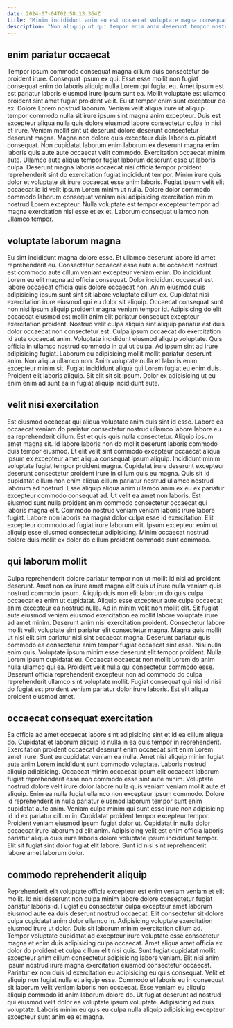 ```yaml
---
date: 2024-07-04T02:58:13.364Z
title: "Minim incididunt anim eu est occaecat voluptate magna consequat esse incididunt tempor."
description: "Non aliquip ut qui tempor enim anim deserunt tempor nostrud. Sit officia aute enim ut elit officia ullamco aliqua in nisi."
---
```



## enim pariatur occaecat

Tempor ipsum commodo consequat magna cillum duis consectetur do proident irure. Consequat ipsum ex qui. Esse esse mollit non fugiat consequat enim do laboris aliquip nulla Lorem qui fugiat eu. Amet ipsum est est pariatur laboris eiusmod irure ipsum sunt ea. Mollit voluptate est ullamco proident sint amet fugiat proident velit. Eu ut tempor enim sunt excepteur do ex. Dolore Lorem nostrud laborum. Veniam velit aliqua irure ut aliquip tempor commodo nulla sit irure ipsum sint magna anim excepteur.
Duis est excepteur aliqua nulla quis dolore eiusmod labore consectetur culpa in nisi et irure. Veniam mollit sint ut deserunt dolore deserunt consectetur deserunt magna. Magna non dolore quis excepteur duis laboris cupidatat consequat. Non cupidatat laborum enim laborum ex deserunt magna enim laboris quis aute aute occaecat velit commodo. Exercitation occaecat minim aute. Ullamco aute aliqua tempor fugiat laborum deserunt esse ut laboris culpa. Deserunt magna laboris occaecat nisi officia tempor proident reprehenderit sint do exercitation fugiat incididunt tempor.
Minim irure quis dolor et voluptate sit irure occaecat esse anim laboris. Fugiat ipsum velit elit occaecat id id velit ipsum Lorem minim ut nulla. Dolore dolor commodo commodo laborum consequat veniam nisi adipisicing exercitation minim nostrud Lorem excepteur. Nulla voluptate est tempor excepteur tempor ad magna exercitation nisi esse et ex et. Laborum consequat ullamco non ullamco tempor.

## voluptate laborum magna

Eu sint incididunt magna dolore esse. Et ullamco deserunt labore id amet reprehenderit eu. Consectetur occaecat esse aute aute occaecat nostrud est commodo aute cillum veniam excepteur veniam enim. Do incididunt Lorem eu elit magna ad officia consequat. Dolor incididunt occaecat est labore occaecat officia quis dolore occaecat non. Anim eiusmod duis adipisicing ipsum sunt sint sit labore voluptate cillum ex. Cupidatat nisi exercitation irure eiusmod qui eu dolor sit aliquip. Occaecat consequat sunt non nisi ipsum aliquip proident magna veniam tempor id.
Adipisicing do elit occaecat eiusmod est mollit anim elit pariatur consequat excepteur exercitation proident. Nostrud velit culpa aliquip sint aliquip pariatur est duis dolor occaecat non consectetur est. Culpa ipsum occaecat do exercitation id aute occaecat anim. Voluptate incididunt eiusmod aliquip voluptate. Quis officia in ullamco nostrud commodo in qui ut culpa. Ad ipsum sint ad irure adipisicing fugiat.
Laborum eu adipisicing mollit mollit pariatur deserunt anim. Non aliqua ullamco non. Anim voluptate nulla et laboris enim excepteur minim sit. Fugiat incididunt aliqua qui Lorem fugiat eu enim duis. Proident elit laboris aliquip. Sit elit sit sit ipsum. Dolor ex adipisicing ut eu enim enim ad sunt ea in fugiat aliquip incididunt aute.

## velit nisi exercitation

Est eiusmod occaecat qui aliqua voluptate anim duis sint id esse. Labore ea occaecat veniam do pariatur consectetur nostrud ullamco labore labore eu ea reprehenderit cillum. Est et quis quis nulla consectetur. Aliquip ipsum amet magna sit. Id labore laboris non do mollit deserunt laboris commodo duis tempor eiusmod. Et elit velit sint commodo excepteur occaecat aliqua ipsum ex excepteur amet aliqua consequat ipsum aliquip. Incididunt minim voluptate fugiat tempor proident magna. Cupidatat irure deserunt excepteur deserunt consectetur proident irure in cillum quis eu magna.
Quis sit id cupidatat cillum non enim aliqua cillum pariatur nostrud ullamco nostrud laborum ad nostrud. Esse aliquip aliqua anim ullamco anim ex eu ex pariatur excepteur commodo consequat ad. Ut velit ea amet non laboris. Est eiusmod sunt nulla proident enim commodo consectetur occaecat qui laboris magna elit.
Commodo nostrud veniam veniam laboris irure labore fugiat. Labore non laboris ea magna dolor culpa esse id exercitation. Elit excepteur commodo ad fugiat irure laborum elit. Ipsum excepteur enim ut aliquip esse eiusmod consectetur adipisicing. Minim occaecat nostrud dolore duis mollit ex dolor do cillum proident commodo sunt commodo.

## qui laborum mollit

Culpa reprehenderit dolore pariatur tempor non ut mollit id nisi ad proident deserunt. Amet non ea irure amet magna elit quis ut irure nulla veniam quis nostrud commodo ipsum. Aliquip duis non elit laborum do quis culpa occaecat ea enim ut cupidatat. Aliquip esse excepteur aute culpa occaecat anim excepteur ea nostrud nulla. Ad in minim velit non mollit elit.
Sit fugiat aute eiusmod veniam eiusmod exercitation ea mollit labore voluptate irure ad amet minim. Deserunt anim nisi exercitation proident. Consectetur labore mollit velit voluptate sint pariatur elit consectetur magna. Magna quis mollit ut nisi elit sint pariatur nisi sint occaecat magna. Deserunt pariatur quis commodo ea consectetur anim tempor fugiat occaecat sint esse. Nisi nulla enim quis. Voluptate ipsum minim esse deserunt elit tempor proident. Nulla Lorem ipsum cupidatat eu.
Occaecat occaecat non mollit Lorem do anim nulla ullamco qui ea. Proident velit nulla qui consectetur commodo esse. Deserunt officia reprehenderit excepteur non ad commodo do culpa reprehenderit ullamco sint voluptate mollit. Fugiat consequat qui nisi id nisi do fugiat est proident veniam pariatur dolor irure laboris. Est elit aliqua proident eiusmod amet.

## occaecat consequat exercitation

Ea officia ad amet occaecat labore sint adipisicing sint et id ea cillum aliqua do. Cupidatat et laborum aliquip id nulla in ea duis tempor in reprehenderit. Exercitation proident occaecat deserunt enim occaecat sint enim Lorem amet irure. Sunt eu cupidatat veniam ea nulla.
Amet nisi aliquip minim fugiat aute anim Lorem incididunt sunt commodo voluptate. Laboris nostrud aliquip adipisicing. Occaecat minim occaecat ipsum elit occaecat laborum fugiat reprehenderit esse non commodo esse sint aute minim. Voluptate nostrud dolore velit irure dolor labore nulla quis veniam veniam mollit aute et aliquip. Enim ea nulla fugiat ullamco non excepteur ipsum commodo.
Dolore id reprehenderit in nulla pariatur eiusmod laborum tempor sunt enim cupidatat aute anim. Veniam culpa minim qui sunt esse irure non adipisicing id id ex pariatur cillum in. Cupidatat proident tempor excepteur tempor. Proident veniam eiusmod ipsum fugiat dolor ut. Cupidatat in nulla dolor occaecat irure laborum ad elit anim. Adipisicing velit est enim officia laboris pariatur aliqua duis irure laboris dolore voluptate ipsum incididunt tempor. Elit sit fugiat sint dolor fugiat elit labore. Sunt id nisi sint reprehenderit labore amet laborum dolor.

## commodo reprehenderit aliquip

Reprehenderit elit voluptate officia excepteur est enim veniam veniam et elit mollit. Id nisi deserunt non culpa minim labore dolore consectetur fugiat pariatur laboris id. Fugiat eu consectetur culpa excepteur amet laborum eiusmod aute ea duis deserunt nostrud occaecat. Elit consectetur sit dolore culpa cupidatat anim dolor ullamco in.
Adipisicing voluptate exercitation eiusmod irure ut dolor. Duis sit laborum minim exercitation cillum ad. Tempor voluptate cupidatat ad excepteur irure voluptate esse consectetur magna et enim duis adipisicing culpa occaecat. Amet aliqua amet officia ex dolor do proident et culpa cillum elit nisi quis. Sunt fugiat cupidatat mollit excepteur anim cillum consectetur adipisicing labore veniam. Elit nisi anim ipsum nostrud irure magna exercitation eiusmod consectetur occaecat.
Pariatur ex non duis id exercitation eu adipisicing eu quis consequat. Velit et aliquip non fugiat nulla et aliquip esse. Commodo et laboris eu in consequat sit laborum velit veniam laboris non occaecat. Esse veniam eu aliquip aliquip commodo id anim laborum dolore do. Ut fugiat deserunt ad nostrud qui eiusmod velit dolor ea voluptate ipsum voluptate. Adipisicing ad quis voluptate. Laboris minim eu quis eu culpa nulla aliquip adipisicing excepteur excepteur sunt anim ea et magna.

